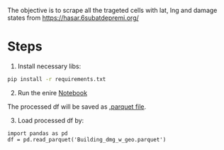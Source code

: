 The objective is to scrape all the trageted cells with lat, lng and damage states from https://hasar.6subatdepremi.org/ 
# Steps
1. Install necessary libs:
```bash
pip install -r requirements.txt
```

2. Run the enire [Notebook](run.ipynb) 

The processed df will be saved as [.parquet file](Building_dmg_w_geo.parquet).

3. Load processed df by:
```python3
import pandas as pd
df = pd.read_parquet('Building_dmg_w_geo.parquet')
```